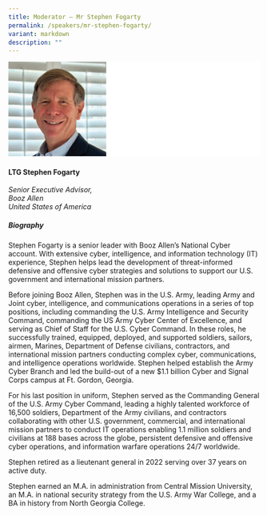 ```yaml
---
title: Moderator – Mr Stephen Fogarty
permalink: /speakers/mr-stephen-fogarty/
variant: markdown
description: ""
---
```

![](/images/2025%20speakers/Stephen_Fogarty.png)
#### **LTG Stephen Fogarty**

*Senior Executive Advisor,<br>Booz Allen<br>United States of America*

##### **Biography**
Stephen Fogarty is a senior leader with Booz Allen’s National Cyber account. With extensive cyber, intelligence, and information technology (IT) experience, Stephen helps lead the development of threat-informed defensive and offensive cyber strategies and solutions to support our U.S. government and international mission partners.

Before joining Booz Allen, Stephen was in the U.S. Army, leading Army and Joint cyber, intelligence, and communications operations in a series of top positions, including commanding the U.S. Army Intelligence and Security Command, commanding the US Army Cyber Center of Excellence, and serving as Chief of Staff for the U.S. Cyber Command. In these roles, he successfully trained, equipped, deployed, and supported soldiers, sailors, airmen, Marines, Department of Defense civilians, contractors, and international mission partners conducting complex cyber, communications, and intelligence operations worldwide. Stephen helped establish the Army Cyber Branch and led the build-out of a new $1.1 billion Cyber and Signal Corps campus at Ft. Gordon, Georgia.

For his last position in uniform, Stephen served as the Commanding General of the U.S. Army Cyber Command, leading a highly talented workforce of 16,500 soldiers, Department of the Army civilians, and contractors collaborating with other U.S. government, commercial, and international mission partners to conduct IT operations enabling 1.1 million soldiers and civilians at 188 bases across the globe, persistent defensive and offensive cyber operations, and information warfare operations 24/7 worldwide.

Stephen retired as a lieutenant general in 2022 serving over 37 years on active duty.

Stephen earned an M.A. in administration from Central Mission University, an M.A. in national security strategy from the U.S. Army War College, and a BA in history from North Georgia College.